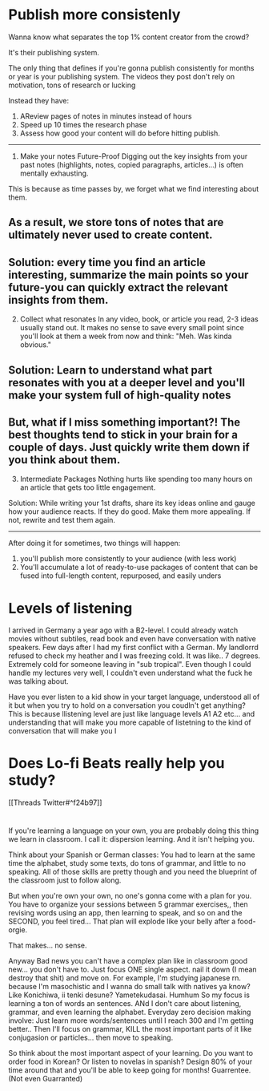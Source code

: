 # Publish more consistenly
Wanna know what separates the top 1% content creator from the crowd?

It's their publishing system.

The only thing that defines if you're gonna publish consistently for months or year is your publishing system. 
The videos they post don't rely on motivation, tons of research or lucking

Instead they have: 
1. AReview pages of notes in minutes instead of hours
2. Speed up 10 times the research phase
3. Assess how good your content will do before hitting publish.
---------------------------------------------------

1. Make your notes Future-Proof
Digging out the key insights from your past notes (highlights, notes, copied paragraphs, articles...) is often mentally exhausting.

This is because as time passes by, we forget what we find interesting about them.

 As a result, we store tons of notes that are ultimately never used to create content.
---------------------------------------------------
 Solution: every time you find an article interesting, summarize the main points so your future-you can quickly extract the relevant insights from them. 
---------------------------------------------------
2. Collect what resonates
In any video, book, or article you read, 2-3 ideas usually stand out. It makes no sense to save every small point since you'll look at them a week from now and think: "Meh. Was kinda obvious."

 Solution: Learn to understand what part resonates with you at a deeper level and you'll make your system full of high-quality notes
---------------------------------------------------
 But, what if I miss something important?!
 The best thoughts tend to stick in your brain for a couple of days. Just quickly write them down if you think about them.
---------------------------------------------------
3. Intermediate Packages
Nothing hurts like spending too many hours on an article that gets too little engagement.

Solution: While writing your 1st drafts, share its key ideas online and gauge how your audience reacts. If they do good. Make them more appealing. If not, rewrite and test them again. 

--------------------------------------------------- 
After doing it for sometimes, two things will happen: 
1. you'll publish more consistently to your audience (with less work)
2. You'll accumulate a lot of ready-to-use packages of content that can be fused into full-length content, repurposed, and easily unders
# Levels of listening
I arrived in Germany a year ago with a B2-level. I could already watch movies without subtiles, read book and even have conversation with native speakers.  Few days after I had my first conflict with a German. My landlorrd refused to check my heather and I was freezing cold. It was like.. 7 degrees. Extremely cold for someone leaving in "sub tropical". 
Even though I could handle my lectures very well, I couldn't even understand what the fuck he was talking about. 

Have you ever listen to a kid show in your target language, understood all of it but when you try to hold on a conversation you coudln't get anything? This is because llistening level are just like language levels A1 A2 etc... and understanding that will make you more capable of listetning to the kind of conversation that will make you
I
# Does Lo-fi Beats really help you study?
[[Threads Twitter#^f24b97]]

# 
If you're learning a language on your own, you are probably doing this thing we learn in classroom. I call it: dispersion learning. And it isn't helping you. 

Think about your Spanish or German classes: You had to learn at the same time the alphabet, study some texts, do tons of grammar, and little to no speaking. All of those skills are pretty though and you need the blueprint of the classroom just to follow along. 

But when you're own your own, no one's gonna come with a plan for you. You have to organize your sessions between 5 grammar exercises,, then revising words using an app, then learning to speak, and so on and the SECOND, you feel tired... That plan will explode like your belly after a food-orgie. 

That makes... no sense.

Anyway Bad news you can't have a complex plan like in classroom good new... you don't have to.  Just focus ONE single aspect. nail it down (I mean destroy that shit) and move on. For example, I'm studying japanese rn. because I'm masochistic and I wanna do small talk with natives ya know? Like Konichiwa,  ii tenki desune? Yametekudasai. Humhum
So my focus is learning a ton of words an sentences.  ANd I don't care about listening, grammar, and even learning the alphabet. 
Everyday zero decision making involve: Just learn more words/sentences until I reach 300 and I'm getting better.. 
Then  I'll focus on grammar, KILL the most important parts of it like conjugasion or particles... then move to speaking.

So think about the most important aspect of your learning. Do you want to order food in Korean? Or listen to novelas in spanish? Design 80% of your time around that and you'll be able to keep going for months! Guarrentee. (Not even Guarranted)